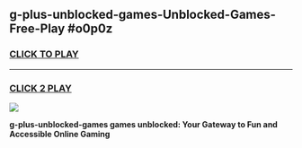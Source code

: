 
## g-plus-unblocked-games-Unblocked-Games-Free-Play #o0p0z
<h3>
<a href="https://us.freeplayer.one?title=g-plus-unblocked-games&ref=9M">CLICK TO PLAY</a></h3>
<hr>

<h3>
<a href="https://us.freeplayer.one?title=g-plus-unblocked-games&ref=9M">CLICK 2 PLAY</a>
  
</h3>

<a href="https://us.freeplayer.one?title=g-plus-unblocked-games&ref=9M"><img src="https://clearcache.store/games.png"></a>


**g-plus-unblocked-games games unblocked: Your Gateway to Fun and Accessible Online Gaming**
